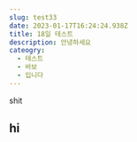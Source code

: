 ```yaml
---
slug: test33
date: 2023-01-17T16:24:24.938Z
title: 18일 테스트
description: 안녕하세요
cateogry:
  - 테스트
  - 바보
  - 입니다
---
```

s﻿hit

## hi